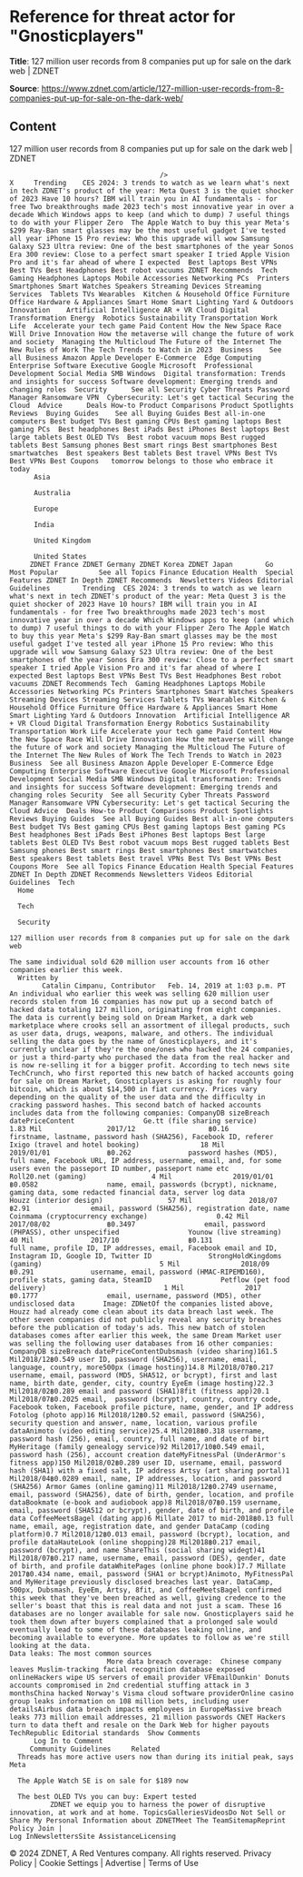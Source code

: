 # Reference for threat actor for "Gnosticplayers"

**Title**: 127 million user records from 8 companies put up for sale on the dark web | ZDNET

**Source**: https://www.zdnet.com/article/127-million-user-records-from-8-companies-put-up-for-sale-on-the-dark-web/

## Content




127 million user records from 8 companies put up for sale on the dark web | ZDNET


                                         />                                                                                                                                                                                                     X     Trending    CES 2024: 3 trends to watch as we learn what's next in tech ZDNET's product of the year: Meta Quest 3 is the quiet shocker of 2023 Have 10 hours? IBM will train you in AI fundamentals - for free Two breakthroughs made 2023 tech's most innovative year in over a decade Which Windows apps to keep (and which to dump) 7 useful things to do with your Flipper Zero  The Apple Watch to buy this year Meta's $299 Ray-Ban smart glasses may be the most useful gadget I've tested all year iPhone 15 Pro review: Who this upgrade will wow Samsung Galaxy S23 Ultra review: One of the best smartphones of the year Sonos Era 300 review: Close to a perfect smart speaker I tried Apple Vision Pro and it's far ahead of where I expected  Best laptops Best VPNs Best TVs Best Headphones Best robot vacuums ZDNET Recommends  Tech    Gaming Headphones Laptops Mobile Accessories Networking PCs  Printers Smartphones Smart Watches Speakers Streaming Devices Streaming Services  Tablets TVs Wearables  Kitchen & Household Office Furniture Office Hardware & Appliances Smart Home Smart Lighting Yard & Outdoors  Innovation    Artificial Intelligence AR + VR Cloud Digital Transformation Energy  Robotics Sustainability Transportation Work Life  Accelerate your tech game Paid Content How the New Space Race Will Drive Innovation How the metaverse will change the future of work and society  Managing the Multicloud The Future of the Internet The New Rules of Work The Tech Trends to Watch in 2023  Business    See all Business Amazon Apple Developer E-Commerce  Edge Computing Enterprise Software Executive Google Microsoft  Professional Development Social Media SMB Windows  Digital transformation: Trends and insights for success Software development: Emerging trends and changing roles  Security      See all Security Cyber Threats Password Manager Ransomware VPN  Cybersecurity: Let's get tactical Securing the Cloud  Advice      Deals How-to Product Comparisons Product Spotlights Reviews  Buying Guides    See all Buying Guides Best all-in-one computers Best budget TVs Best gaming CPUs Best gaming laptops Best gaming PCs  Best headphones Best iPads Best iPhones Best laptops Best large tablets Best OLED TVs  Best robot vacuum mops Best rugged tablets Best Samsung phones Best smart rings Best smartphones Best smartwatches  Best speakers Best tablets Best travel VPNs Best TVs Best VPNs Best Coupons   tomorrow belongs to those who embrace it today       
          Asia
        
          Australia
        
          Europe
        
          India
        
          United Kingdom
        
          United States
         ZDNET France ZDNET Germany ZDNET Korea ZDNET Japan        Go  Most Popular          See all Topics Finance Education Health  Special Features ZDNET In Depth ZDNET Recommends  Newsletters Videos Editorial Guidelines        Trending  CES 2024: 3 trends to watch as we learn what's next in tech ZDNET's product of the year: Meta Quest 3 is the quiet shocker of 2023 Have 10 hours? IBM will train you in AI fundamentals - for free Two breakthroughs made 2023 tech's most innovative year in over a decade Which Windows apps to keep (and which to dump) 7 useful things to do with your Flipper Zero The Apple Watch to buy this year Meta's $299 Ray-Ban smart glasses may be the most useful gadget I've tested all year iPhone 15 Pro review: Who this upgrade will wow Samsung Galaxy S23 Ultra review: One of the best smartphones of the year Sonos Era 300 review: Close to a perfect smart speaker I tried Apple Vision Pro and it's far ahead of where I expected Best laptops Best VPNs Best TVs Best Headphones Best robot vacuums ZDNET Recommends Tech  Gaming Headphones Laptops Mobile Accessories Networking PCs Printers Smartphones Smart Watches Speakers Streaming Devices Streaming Services Tablets TVs Wearables Kitchen & Household Office Furniture Office Hardware & Appliances Smart Home Smart Lighting Yard & Outdoors Innovation  Artificial Intelligence AR + VR Cloud Digital Transformation Energy Robotics Sustainability Transportation Work Life Accelerate your tech game Paid Content How the New Space Race Will Drive Innovation How the metaverse will change the future of work and society Managing the Multicloud The Future of the Internet The New Rules of Work The Tech Trends to Watch in 2023 Business  See all Business Amazon Apple Developer E-Commerce Edge Computing Enterprise Software Executive Google Microsoft Professional Development Social Media SMB Windows Digital transformation: Trends and insights for success Software development: Emerging trends and changing roles Security  See all Security Cyber Threats Password Manager Ransomware VPN Cybersecurity: Let's get tactical Securing the Cloud Advice  Deals How-to Product Comparisons Product Spotlights Reviews Buying Guides  See all Buying Guides Best all-in-one computers Best budget TVs Best gaming CPUs Best gaming laptops Best gaming PCs Best headphones Best iPads Best iPhones Best laptops Best large tablets Best OLED TVs Best robot vacuum mops Best rugged tablets Best Samsung phones Best smart rings Best smartphones Best smartwatches Best speakers Best tablets Best travel VPNs Best TVs Best VPNs Best Coupons More  See all Topics Finance Education Health Special Features ZDNET In Depth ZDNET Recommends Newsletters Videos Editorial Guidelines  Tech     
      Home
    
      Tech
    
      Security
      
    127 million user records from 8 companies put up for sale on the dark web
   
    The same individual sold 620 million user accounts from 16 other companies earlier this week.
      Written by 
            Catalin Cimpanu, Contributor   Feb. 14, 2019 at 1:03 p.m. PT                      An individual who earlier this week was selling 620 million user records stolen from 16 companies has now put up a second batch of hacked data totaling 127 million, originating from eight companies. The data is currently being sold on Dream Market, a dark web marketplace where crooks sell an assortment of illegal products, such as user data, drugs, weapons, malware, and others. The individual selling the data goes by the name of Gnosticplayers, and it's currently unclear if they're the one/ones who hacked the 24 companies, or just a third-party who purchased the data from the real hacker and is now re-selling it for a bigger profit. According to tech news site TechCrunch, who first reported this new batch of hacked accounts going for sale on Dream Market, Gnosticplayers is asking for roughly four bitcoin, which is about $14,500 in fiat currency. Prices vary depending on the quality of the user data and the difficulty in cracking password hashes. This second batch of hacked accounts includes data from the following companies: CompanyDB sizeBreach datePriceContent 				 Ge.tt (file sharing service) 				1.83 Mil 				2017/12 				 ฿0.16 				firstname, lastname, password hash (SHA256), Facebook ID, referer 				 Ixigo (travel and hotel booking) 				18 Mil 				2019/01/01 				฿0.262 				password hashes (MD5), full name, Facebook URL, IP address, username, email, and, for some users even the passeport ID number, passeport name etc 				 Roll20.net (gaming) 				4 Mil 				2019/01/01 				฿0.0582 				name, email, passwords (bcrypt), nickname, gaming data, some redacted financial data, server log data 				 Houzz (interior design) 				57 Mil 				2018/07 				฿2.91 				email, password (SHA256), registration date, name 				 Coinmama (cryptocurrency exchange) 				0.42 Mil 				2017/08/02 				฿0.3497 				email, password (PHPASS), other unspecified 				Younow (live streaming) 				40 Mil 				2017/10 				฿0.131 				 								full name, profile ID, IP addresses, email, Facebook email and ID, Instagram ID, Google ID, Twitter ID 				StrongHoldKingdoms (gaming)   			 				5 Mil 				2018/09 				฿0.291 				username, email, password (HMAC-RIPEMD160), profile stats, gaming data, SteamID 				Petflow (pet food delivery)   			 				1 Mil 				2017 				฿0.1777 				email, username, password (MD5), other undisclosed data       Image: ZDNetOf the companies listed above, Houzz had already come clean about its data breach last week. The other seven companies did not publicly reveal any security breaches before the publication of today's ads. This new batch of stolen databases comes after earlier this week, the same Dream Market user was selling the following user databases from 16 other companies: CompanyDB sizeBreach datePriceContentDubsmash (video sharing)161.5 Mil2018/12฿0.549 user ID, password (SHA256), username, email, language, country, more500px (image hosting)14.8 Mil2018/07฿0.217 username, email, password (MD5, SHA512, or bcrypt), first and last name, birth date, gender, city, country EyeEm (image hosting)22.3 Mil2018/02฿0.289 email and password (SHA1)8fit (fitness app)20.1 Mil2018/07฿0.2025 email,  password (bcrypt), country, country code, Facebook token, Facebook profile picture, name, gender, and IP address Fotolog (photo app)16 Mil2018/12฿0.52 email, password (SHA256), security question and answer, name, location, various profile dataAnimoto (video editing service)25.4 Mil2018฿0.318 username, password hash (256), email, country, full name, and date of birt MyHeritage (family genealogy service)92 Mil2017/10฿0.549 email, password hash (256), account creation dateMyFitnessPal (UnderArmor's fitness app)150 Mil2018/02฿0.289 user ID, username, email, password hash (SHA1) with a fixed salt, IP address Artsy (art sharing portal)1 Mil2018/04฿0.0289 email, name, IP addresses, location, and password (SHA256) Armor Games (online gaming)11 Mil2018/12฿0.2749 username, email, password (SHA256), date of birth, gender, location, and profile dataBookmate (e-book and audiobook app)8 Mil2018/07฿0.159 username, email, password (SHA512 or bcrypt), gender, date of birth, and profile data CoffeeMeetsBagel (dating app)6 Millate 2017 to mid-2018฿0.13 full name, email, age, registration date, and gender DataCamp (coding platform)0.7 Mil2018/12฿0.013 email, password (bcrypt), location, and profile dataHauteLook (online shopping)28 Mil2018฿0.217 email, password (bcrypt), and name ShareThis (social sharing widegt)41 Mil2018/07฿0.217 name, username, email, password (DES), gender, date of birth, and profile dataWhitePages (online phone book)17.7 Millate 2017฿0.434 name, email, password (SHA1 or bcrypt)Animoto, MyFitnessPal and MyHeritage previously disclosed breaches last year. DataCamp, 500px, Dubsmash, EyeEm, Artsy, 8fit, and CoffeeMeetsBagel confirmed this week that they've been breached as well, giving credence to the seller's boast that this is real data and not just a scam. These 16 databases are no longer available for sale now. Gnosticplayers said he took them down after buyers complained that a prolonged sale would eventually lead to some of these databases leaking online, and becoming available to everyone. More updates to follow as we're still looking at the data.
    Data leaks: The most common sources
                    	 	More data breach coverage:  Chinese company leaves Muslim-tracking facial recognition database exposed onlineHackers wipe US servers of email provider VFEmailDunkin' Donuts accounts compromised in 2nd credential stuffing attack in 3 monthsChina hacked Norway's Visma cloud software providerOnline casino group leaks information on 108 million bets, including user detailsAirbus data breach impacts employees in EuropeMassive breach leaks 773 million email addresses, 21 million passwords CNET Hackers turn to data theft and resale on the Dark Web for higher payouts TechRepublic Editorial standards  Show Comments  
          Log In to Comment
         Community Guidelines     Related   
      Threads has more active users now than during its initial peak, says Meta
      
      The Apple Watch SE is on sale for $189 now
      
      The best OLED TVs you can buy: Expert tested
              ZDNET we equip you to harness the power of disruptive innovation, at work and at home. TopicsGalleriesVideosDo Not Sell or Share My Personal Information about ZDNETMeet The TeamSitemapReprint Policy Join |
    Log InNewslettersSite AssistanceLicensing     
  © 2024 ZDNET, A Red Ventures company. All rights reserved.
 Privacy Policy |
  Cookie Settings |
  Advertise |
  Terms of Use 


